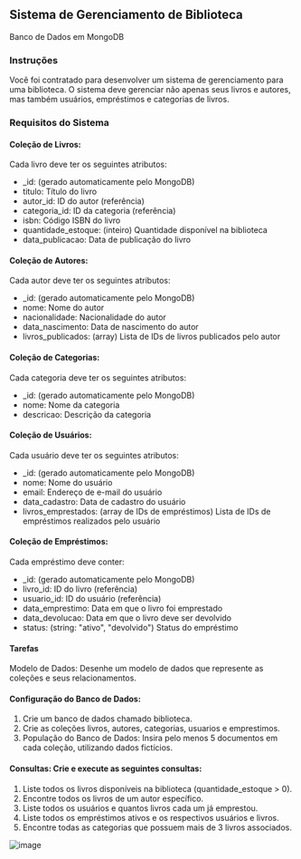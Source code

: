 ## Sistema de Gerenciamento de Biblioteca
Banco de Dados em MongoDB

### Instruções
Você foi contratado para desenvolver um sistema de gerenciamento para uma biblioteca. O sistema deve gerenciar não apenas seus livros e autores, mas também usuários, empréstimos e categorias de livros.

### Requisitos do Sistema

#### Coleção de Livros:
Cada livro deve ter os seguintes atributos:

- _id: (gerado automaticamente pelo MongoDB)
- titulo: Título do livro
- autor_id: ID do autor (referência)
- categoria_id: ID da categoria (referência)
- isbn: Código ISBN do livro
- quantidade_estoque: (inteiro) Quantidade disponível na biblioteca
- data_publicacao: Data de publicação do livro

#### Coleção de Autores:
Cada autor deve ter os seguintes atributos:

- _id: (gerado automaticamente pelo MongoDB)
- nome: Nome do autor
- nacionalidade: Nacionalidade do autor
- data_nascimento: Data de nascimento do autor
- livros_publicados: (array) Lista de IDs de livros publicados pelo autor

#### Coleção de Categorias:
Cada categoria deve ter os seguintes atributos:

- _id: (gerado automaticamente pelo MongoDB)
- nome: Nome da categoria
- descricao: Descrição da categoria

#### Coleção de Usuários:
Cada usuário deve ter os seguintes atributos:

- _id: (gerado automaticamente pelo MongoDB)
- nome: Nome do usuário
- email: Endereço de e-mail do usuário
- data_cadastro: Data de cadastro do usuário
- livros_emprestados: (array de IDs de empréstimos) Lista de IDs de empréstimos realizados pelo usuário

#### Coleção de Empréstimos:
Cada empréstimo deve conter:

- _id: (gerado automaticamente pelo MongoDB)
- livro_id: ID do livro (referência)
- usuario_id: ID do usuário (referência)
- data_emprestimo: Data em que o livro foi emprestado
- data_devolucao: Data em que o livro deve ser devolvido
- status: (string: "ativo", "devolvido") Status do empréstimo

#### Tarefas
Modelo de Dados: Desenhe um modelo de dados que represente as coleções e seus relacionamentos.

#### Configuração do Banco de Dados:

1. Crie um banco de dados chamado biblioteca.
2. Crie as coleções livros, autores, categorias, usuarios e emprestimos.
3. População do Banco de Dados: Insira pelo menos 5 documentos em cada coleção, utilizando dados fictícios.

#### Consultas: Crie e execute as seguintes consultas:

1. Liste todos os livros disponíveis na biblioteca (quantidade_estoque > 0).
2. Encontre todos os livros de um autor específico.
3. Liste todos os usuários e quantos livros cada um já emprestou.
4. Liste todos os empréstimos ativos e os respectivos usuários e livros.
6. Encontre todas as categorias que possuem mais de 3 livros associados.

![image](https://github.com/user-attachments/assets/382321ab-80e6-4b4b-9a57-5784e8683ea2)

